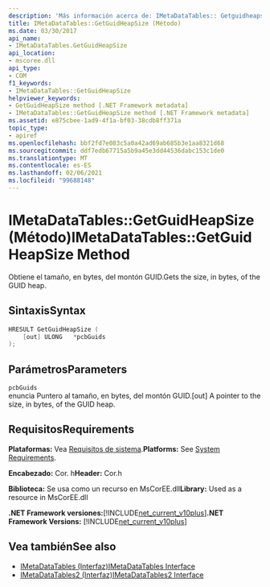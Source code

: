 ```yaml
---
description: 'Más información acerca de: IMetaDataTables:: Getguidheapsize ((método)'
title: IMetaDataTables::GetGuidHeapSize (Método)
ms.date: 03/30/2017
api_name:
- IMetaDataTables.GetGuidHeapSize
api_location:
- mscoree.dll
api_type:
- COM
f1_keywords:
- IMetaDataTables::GetGuidHeapSize
helpviewer_keywords:
- GetGuidHeapSize method [.NET Framework metadata]
- IMetaDataTables::GetGuidHeapSize method [.NET Framework metadata]
ms.assetid: e875cbee-1ad9-4f1a-bf03-38cdb8ff371a
topic_type:
- apiref
ms.openlocfilehash: bbf2fd7e083c5a0a42ad69ab685b3e1aa8321d68
ms.sourcegitcommit: ddf7edb67715a5b9a45e3dd44536dabc153c1de0
ms.translationtype: MT
ms.contentlocale: es-ES
ms.lasthandoff: 02/06/2021
ms.locfileid: "99688148"
---
```

# <a name="imetadatatablesgetguidheapsize-method"></a><span data-ttu-id="09c45-103">IMetaDataTables::GetGuidHeapSize (Método)</span><span class="sxs-lookup"><span data-stu-id="09c45-103">IMetaDataTables::GetGuidHeapSize Method</span></span>

<span data-ttu-id="09c45-104">Obtiene el tamaño, en bytes, del montón GUID.</span><span class="sxs-lookup"><span data-stu-id="09c45-104">Gets the size, in bytes, of the GUID heap.</span></span>  
  
## <a name="syntax"></a><span data-ttu-id="09c45-105">Sintaxis</span><span class="sxs-lookup"><span data-stu-id="09c45-105">Syntax</span></span>  
  
```cpp  
HRESULT GetGuidHeapSize (  
    [out] ULONG   *pcbGuids  
);  
```  
  
## <a name="parameters"></a><span data-ttu-id="09c45-106">Parámetros</span><span class="sxs-lookup"><span data-stu-id="09c45-106">Parameters</span></span>  

 `pcbGuids`  
 <span data-ttu-id="09c45-107">enuncia Puntero al tamaño, en bytes, del montón GUID.</span><span class="sxs-lookup"><span data-stu-id="09c45-107">[out] A pointer to the size, in bytes, of the GUID heap.</span></span>  
  
## <a name="requirements"></a><span data-ttu-id="09c45-108">Requisitos</span><span class="sxs-lookup"><span data-stu-id="09c45-108">Requirements</span></span>  

 <span data-ttu-id="09c45-109">**Plataformas:** Vea [Requisitos de sistema](../../get-started/system-requirements.md).</span><span class="sxs-lookup"><span data-stu-id="09c45-109">**Platforms:** See [System Requirements](../../get-started/system-requirements.md).</span></span>  
  
 <span data-ttu-id="09c45-110">**Encabezado:** Cor. h</span><span class="sxs-lookup"><span data-stu-id="09c45-110">**Header:** Cor.h</span></span>  
  
 <span data-ttu-id="09c45-111">**Biblioteca:** Se usa como un recurso en MsCorEE.dll</span><span class="sxs-lookup"><span data-stu-id="09c45-111">**Library:** Used as a resource in MsCorEE.dll</span></span>  
  
 <span data-ttu-id="09c45-112">**.NET Framework versiones:**[!INCLUDE[net_current_v10plus](../../../../includes/net-current-v10plus-md.md)]</span><span class="sxs-lookup"><span data-stu-id="09c45-112">**.NET Framework Versions:** [!INCLUDE[net_current_v10plus](../../../../includes/net-current-v10plus-md.md)]</span></span>  
  
## <a name="see-also"></a><span data-ttu-id="09c45-113">Vea también</span><span class="sxs-lookup"><span data-stu-id="09c45-113">See also</span></span>

- [<span data-ttu-id="09c45-114">IMetaDataTables (Interfaz)</span><span class="sxs-lookup"><span data-stu-id="09c45-114">IMetaDataTables Interface</span></span>](imetadatatables-interface.md)
- [<span data-ttu-id="09c45-115">IMetaDataTables2 (Interfaz)</span><span class="sxs-lookup"><span data-stu-id="09c45-115">IMetaDataTables2 Interface</span></span>](imetadatatables2-interface.md)
